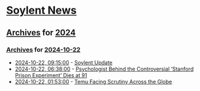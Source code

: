 # [Soylent News](../../../README.md)

## [Archives](../../index.md) for [2024](../index.md)

### [Archives](../../index.md) for [2024-10-22](index.md)

* [2024-10-22, 09:15:00](https://soylentnews.org/meta/article.pl?sid=24/10/22/0857212&from=rss) - [Soylent Update](https://soylentnews.org/meta/article.pl?sid=24/10/22/0857212&from=rss)
* [2024-10-22, 06:38:00](https://soylentnews.org/article.pl?sid=24/10/20/2155245&from=rss) - [Psychologist Behind the Controversial ‘Stanford Prison Experiment’ Dies at 91](https://soylentnews.org/article.pl?sid=24/10/20/2155245&from=rss)
* [2024-10-22, 01:53:00](https://soylentnews.org/article.pl?sid=24/10/20/2146222&from=rss) - [Temu Facing Scrutiny Across the Globe](https://soylentnews.org/article.pl?sid=24/10/20/2146222&from=rss)
